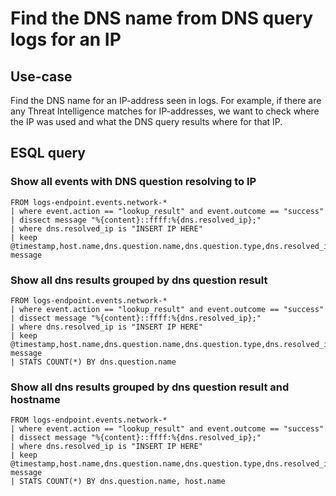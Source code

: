 # Find the DNS name from DNS query logs for an IP 

## Use-case
Find the DNS name for an IP-address seen in logs. For example, if there are any Threat Intelligence matches for IP-addresses, we want to check where the IP was used and what the DNS query results where for that IP. 

## ESQL query

### Show all events with DNS question resolving to IP
```
FROM logs-endpoint.events.network-*
| where event.action == "lookup_result" and event.outcome == "success"
| dissect message "%{content}::ffff:%{dns.resolved_ip};"
| where dns.resolved_ip is "INSERT IP HERE"
| keep @timestamp,host.name,dns.question.name,dns.question.type,dns.resolved_ip, message

```

### Show all dns results grouped by dns question result
```
FROM logs-endpoint.events.network-*
| where event.action == "lookup_result" and event.outcome == "success"
| dissect message "%{content}::ffff:%{dns.resolved_ip};"
| where dns.resolved_ip is "INSERT IP HERE"
| keep @timestamp,host.name,dns.question.name,dns.question.type,dns.resolved_ip, message
| STATS COUNT(*) BY dns.question.name
```

### Show all dns results grouped by dns question result and hostname
```
FROM logs-endpoint.events.network-*
| where event.action == "lookup_result" and event.outcome == "success"
| dissect message "%{content}::ffff:%{dns.resolved_ip};"
| where dns.resolved_ip is "INSERT IP HERE"
| keep @timestamp,host.name,dns.question.name,dns.question.type,dns.resolved_ip, message
| STATS COUNT(*) BY dns.question.name, host.name

```